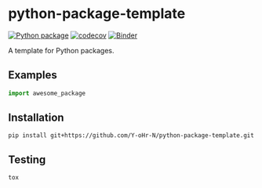 # python-package-template

[![Python package](https://github.com/Y-oHr-N/python-package-template/workflows/Python%20package/badge.svg?branch=master)](https://github.com/Y-oHr-N/python-package-template/actions?query=workflow%3A%22Python+package%22)
[![codecov](https://codecov.io/gh/Y-oHr-N/python-package-template/branch/master/graph/badge.svg)](https://codecov.io/gh/Y-oHr-N/python-package-template)
[![Binder](https://mybinder.org/badge.svg)](https://mybinder.org/v2/gh/Y-oHr-N/python-package-template/master)

A template for Python packages.

## Examples

```python
import awesome_package
```

## Installation

```
pip install git+https://github.com/Y-oHr-N/python-package-template.git
```

## Testing

```
tox
```
